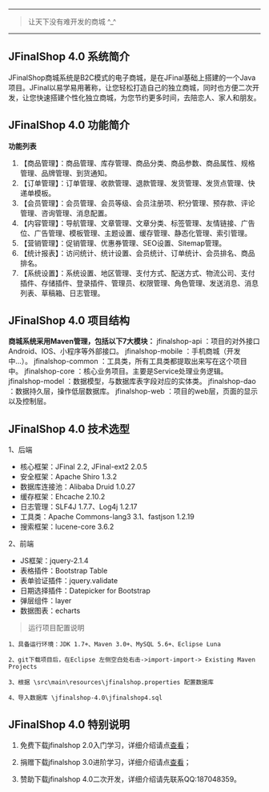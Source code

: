 ------------------------------------------------

> 让天下没有难开发的商城 ^_^

------------------------------------------------
## JFinalShop 4.0 系统简介

JFinalShop商城系统是B2C模式的电子商城，是在JFinal基础上搭建的一个Java项目。JFinal以易学易用著称，让您轻松打造自己的独立商城，同时也方便二次开发，让您快速搭建个性化独立商城，为您节约更多时间，去陪恋人、家人和朋友。

## JFinalShop 4.0 功能简介

 **功能列表**
1.	【商品管理】：商品管理、库存管理、商品分类、商品参数、商品属性、规格管理、品牌管理、到货通知。
2.	【订单管理】：订单管理、收款管理、退款管理、发货管理、发货点管理、快递单模板。
3.  【会员管理】：会员管理、会员等级、会员注册项、积分管理、预存款、评论管理、咨询管理、消息配置。
4.  【内容管理】：导航管理、文章管理、文章分类、标签管理、友情链接、广告位、广告管理、模板管理、主题设置、缓存管理、静态化管理、索引管理。
5.  【营销管理】：促销管理、优惠券管理、SEO设置、Sitemap管理。
5.  【统计报表】：访问统计、统计设置、会员统计、订单统计、会员排名、商品排名。
6.  【系统设置】：系统设置、地区管理、支付方式、配送方式、物流公司、支付插件、存储插件、登录插件、管理员、权限管理、角色管理、发送消息、消息列表、草稿箱、日志管理。


## JFinalShop 4.0 项目结构
 **商城系统采用Maven管理，包括以下7大模块：**
 jfinalshop-api 	：项目的对外接口Android、IOS、小程序等外部接口。
 jfinalshop-mobile 	：手机商城（开发中...）。
 jfinalshop-common 	：工具类，所有工具类都提取出来写在这个项目中。
 jfinalshop-core 	：核心业务项目。主要是Service处理业务逻辑。
 jfinalshop-model 	：数据模型，与数据库表字段对应的实体类。
 jfinalshop-dao 	：数据持久层，操作低层数据库。
 jfinalshop-web 	：项目的web层，页面的显示以及控制层。


## JFinalShop 4.0 技术选型

1、后端

* 核心框架：JFinal 2.2, JFinal-ext2 2.0.5
* 安全框架：Apache Shiro 1.3.2
* 数据库连接池：Alibaba Druid 1.0.27
* 缓存框架：Ehcache 2.10.2
* 日志管理：SLF4J 1.7.7、Log4j 1.2.17
* 工具类：Apache Commons-lang3 3.1、fastjson 1.2.19
* 搜索框架：lucene-core 3.6.2

2、前端

* JS框架：jquery-2.1.4
* 表格插件：Bootstrap Table
* 表单验证插件：jquery.validate
* 日期选择插件：Datepicker for Bootstrap
* 弹层组件：layer
* 数据图表：echarts
 
> 运行项目配置说明

```
1、具备运行环境：JDK 1.7+、Maven 3.0+、MySQL 5.6+、Eclipse Luna 

2、git下载项目后，在Eclipse 左侧空白处右击->import-import-> Existing Maven Projects

3、根据 \src\main\resources\jfinalshop.properties 配置数据库

4、导入数据库 \jfinalshop-4.0\jfinalshop4.sql

```

## JFinalShop 4.0 特别说明

1. 免费下载jfinalshop 2.0入门学习，详细介绍请点[查看](https://git.oschina.net/hycx227/jfinalshop-2.0)；

2. 捐赠下载jfinalshop 3.0进阶学习，详细介绍请点[查看](https://git.oschina.net/hycx227/jfinalshop-2.0)；

3. 赞助下载jfinalshop 4.0二次开发，详细介绍请先联系QQ:187048359。